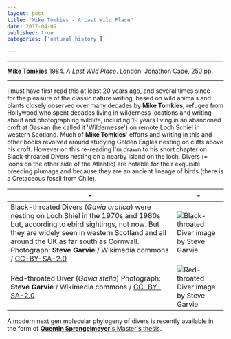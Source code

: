 ```yaml
---
layout: post
title: "Mike Tomkies - A Last Wild Place"
date: 2017-04-09
published: true
categories: ['natural history']

---
```



***
<b>Mike Tomkies</b> 1984. _A Last Wild Place_. London: Jonathon Cape, 250 pp.

***

I must have first read this at least 20 years ago, and several times since - for the pleasure of the classic nature writing, based on wild animals and plants closely observed over many decades by **Mike Tomkies**, refugee from Hollywood who spent decades living in wilderness locations and writing about and photographing wildlife, including 19 years living in an abandoned croft at Gaskan (he called it 'Wildernesse') on remote Loch Schiel in western Scotland.   Much of  **Mike Tomkies**' efforts and writing in this and other books revolved around studying Golden Eagles nesting on cliffs above his croft. However on this re-reading I'm drawn to his short chapter on Black-throated Divers nesting on a nearby island on the loch. Divers (= loons on the other side of the Atlantic) are notable for their exquisite breeding plumage and because they are an ancient lineage of birds (there is a Cretaceous fossil from Chile).

| - | - |
|---|---|
| Black-throated Divers (_Gavia arctica_) were nesting on Loch Shiel in the 1970s and 1980s but, according to ebird sightings, not now.  But they are widely seen in western Scotland and all around the UK as far south as Cornwall.  Photograph: **Steve Garvie** / Wikimedia commons / [CC-BY-SA-2.0](https://creativecommons.org/licenses/by-sa/2.0/deed.en) | ![Black-throated Diver image by **Steve Garvie**](https://upload.wikimedia.org/wikipedia/commons/3/3a/Flickr_-_Rainbirder_-_Black-throated_Diver_%28Gavia_arctica%29_swimming.jpg) |
| Red-throated Diver (_Gavia stella_) Photograph: **Steve Garvie** / Wikimedia commons / [CC-BY-SA-2.0](https://creativecommons.org/licenses/by-sa/2.0/deed.en) | ![Red-throated Diver image by **Steve Garvie**](https://upload.wikimedia.org/wikipedia/commons/1/1c/Flickr_-_Rainbirder_-_Red-throated_Diver_%28Gavia_stellata%29.jpg) |


A modern next gen molecular phylogeny of divers is recently available in the form of [**Quentin Sprengelmeyer**'s Master's thesis](file:///home/robin/Downloads/sprengelmeyer_2014_gavia_phylogeny.pdf).

